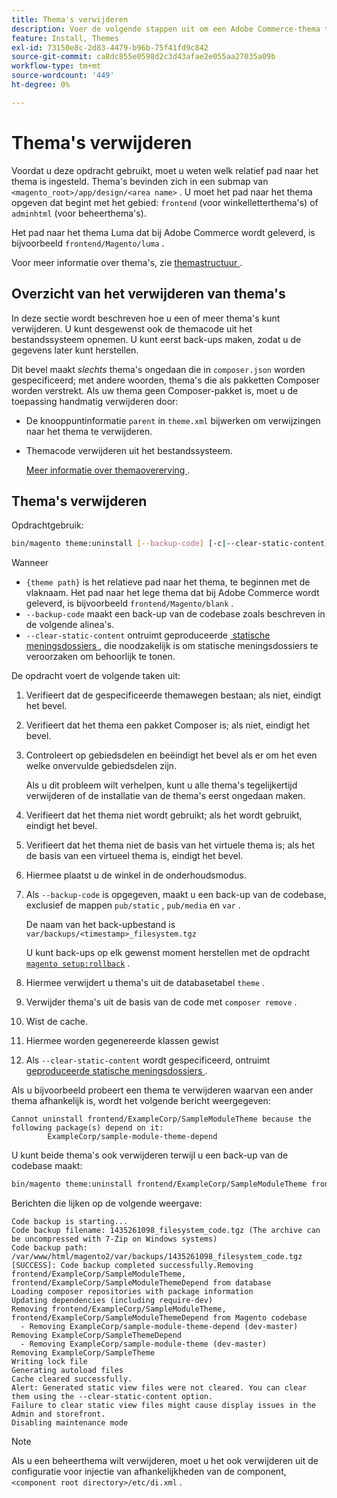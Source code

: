 ```yaml
---
title: Thema's verwijderen
description: Voer de volgende stappen uit om een Adobe Commerce-thema te verwijderen.
feature: Install, Themes
exl-id: 73150e8c-2d83-4479-b96b-75f41fd9c842
source-git-commit: ca8dc855e0598d2c3d43afae2e055aa27035a09b
workflow-type: tm+mt
source-wordcount: '449'
ht-degree: 0%

---
```


# Thema&#39;s verwijderen

Voordat u deze opdracht gebruikt, moet u weten welk relatief pad naar het thema is ingesteld. Thema&#39;s bevinden zich in een submap van `<magento_root>/app/design/<area name>` . U moet het pad naar het thema opgeven dat begint met het gebied: `frontend` (voor winkelletterthema&#39;s) of `adminhtml` (voor beheerthema&#39;s).

Het pad naar het thema Luma dat bij Adobe Commerce wordt geleverd, is bijvoorbeeld `frontend/Magento/luma` .

Voor meer informatie over thema&#39;s, zie [&#x200B; themastructuur &#x200B;](https://developer.adobe.com/commerce/frontend-core/guide/themes/structure/).

## Overzicht van het verwijderen van thema&#39;s

In deze sectie wordt beschreven hoe u een of meer thema&#39;s kunt verwijderen. U kunt desgewenst ook de themacode uit het bestandssysteem opnemen. U kunt eerst back-ups maken, zodat u de gegevens later kunt herstellen.

Dit bevel maakt *slechts* thema&#39;s ongedaan die in `composer.json` worden gespecificeerd; met andere woorden, thema&#39;s die als pakketten Composer worden verstrekt. Als uw thema geen Composer-pakket is, moet u de toepassing handmatig verwijderen door:

* De knooppuntinformatie `parent` in `theme.xml` bijwerken om verwijzingen naar het thema te verwijderen.
* Themacode verwijderen uit het bestandssysteem.

  [&#x200B; Meer informatie over themaovererving &#x200B;](https://developer.adobe.com/commerce/frontend-core/guide/themes/inheritance/).

## Thema&#39;s verwijderen

Opdrachtgebruik:

```bash
bin/magento theme:uninstall [--backup-code] [-c|--clear-static-content] {theme path} ... {theme path}
```

Wanneer

* `{theme path}` is het relatieve pad naar het thema, te beginnen met de vlaknaam. Het pad naar het lege thema dat bij Adobe Commerce wordt geleverd, is bijvoorbeeld `frontend/Magento/blank` .
* `--backup-code` maakt een back-up van de codebase zoals beschreven in de volgende alinea&#39;s.
* `--clear-static-content` ontruimt geproduceerde [&#x200B; statische meningsdossiers &#x200B;](../../configuration/cli/static-view-file-deployment.md), die noodzakelijk is om statische meningsdossiers te veroorzaken om behoorlijk te tonen.

De opdracht voert de volgende taken uit:

1. Verifieert dat de gespecificeerde themawegen bestaan; als niet, eindigt het bevel.
1. Verifieert dat het thema een pakket Composer is; als niet, eindigt het bevel.
1. Controleert op gebiedsdelen en beëindigt het bevel als er om het even welke onvervulde gebiedsdelen zijn.

   Als u dit probleem wilt verhelpen, kunt u alle thema&#39;s tegelijkertijd verwijderen of de installatie van de thema&#39;s eerst ongedaan maken.

1. Verifieert dat het thema niet wordt gebruikt; als het wordt gebruikt, eindigt het bevel.
1. Verifieert dat het thema niet de basis van het virtuele thema is; als het de basis van een virtueel thema is, eindigt het bevel.
1. Hiermee plaatst u de winkel in de onderhoudsmodus.
1. Als `--backup-code` is opgegeven, maakt u een back-up van de codebase, exclusief de mappen `pub/static` , `pub/media` en `var` .

   De naam van het back-upbestand is `var/backups/<timestamp>_filesystem.tgz`

   U kunt back-ups op elk gewenst moment herstellen met de opdracht [`magento setup:rollback`](uninstall-modules.md#roll-back-the-file-system-database-or-media-files) .

1. Hiermee verwijdert u thema&#39;s uit de databasetabel `theme` .
1. Verwijder thema&#39;s uit de basis van de code met `composer remove` .
1. Wist de cache.
1. Hiermee worden gegenereerde klassen gewist
1. Als `--clear-static-content` wordt gespecificeerd, ontruimt [&#x200B; geproduceerde statische meningsdossiers &#x200B;](../../configuration/cli/static-view-file-deployment.md).

Als u bijvoorbeeld probeert een thema te verwijderen waarvan een ander thema afhankelijk is, wordt het volgende bericht weergegeven:

```
Cannot uninstall frontend/ExampleCorp/SampleModuleTheme because the following package(s) depend on it:
        ExampleCorp/sample-module-theme-depend
```

U kunt beide thema&#39;s ook verwijderen terwijl u een back-up van de codebase maakt:

```bash
bin/magento theme:uninstall frontend/ExampleCorp/SampleModuleTheme frontend/ExampleCorp/SampleModuleThemeDepend --backup-code
```

Berichten die lijken op de volgende weergave:

```
Code backup is starting...
Code backup filename: 1435261098_filesystem_code.tgz (The archive can be uncompressed with 7-Zip on Windows systems)
Code backup path: /var/www/html/magento2/var/backups/1435261098_filesystem_code.tgz
[SUCCESS]: Code backup completed successfully.Removing frontend/ExampleCorp/SampleModuleTheme, frontend/ExampleCorp/SampleModuleThemeDepend from database
Loading composer repositories with package information
Updating dependencies (including require-dev)
Removing frontend/ExampleCorp/SampleModuleTheme, frontend/ExampleCorp/SampleModuleThemeDepend from Magento codebase
  - Removing ExampleCorp/sample-module-theme-depend (dev-master)
Removing ExampleCorp/SampleThemeDepend
  - Removing ExampleCorp/sample-module-theme (dev-master)
Removing ExampleCorp/SampleTheme
Writing lock file
Generating autoload files
Cache cleared successfully.
Alert: Generated static view files were not cleared. You can clear them using the --clear-static-content option.
Failure to clear static view files might cause display issues in the Admin and storefront.
Disabling maintenance mode
```

>[!NOTE]
>
>Als u een beheerthema wilt verwijderen, moet u het ook verwijderen uit de configuratie voor injectie van afhankelijkheden van de component, `<component root directory>/etc/di.xml` .
